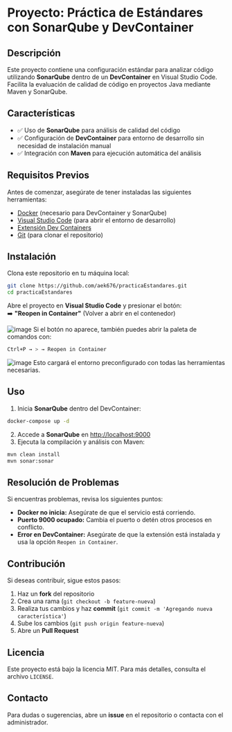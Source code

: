 # Proyecto: Práctica de Estándares con SonarQube y DevContainer

## Descripción
Este proyecto contiene una configuración estándar para analizar código utilizando **SonarQube** dentro de un **DevContainer** en Visual Studio Code. Facilita la evaluación de calidad de código en proyectos Java mediante Maven y SonarQube.

## Características
- ✅ Uso de **SonarQube** para análisis de calidad del código
- ✅ Configuración de **DevContainer** para entorno de desarrollo sin necesidad de instalación manual
- ✅ Integración con **Maven** para ejecución automática del análisis

## Requisitos Previos
Antes de comenzar, asegúrate de tener instaladas las siguientes herramientas:

- [Docker](https://www.docker.com/get-started) (necesario para DevContainer y SonarQube)
- [Visual Studio Code](https://code.visualstudio.com/) (para abrir el entorno de desarrollo)
- [Extensión Dev Containers](https://marketplace.visualstudio.com/items?itemName=ms-vscode-remote.remote-containers)
- [Git](https://git-scm.com/) (para clonar el repositorio)

## Instalación
Clona este repositorio en tu máquina local:
```sh
git clone https://github.com/aek676/practicaEstandares.git
cd practicaEstandares
```

Abre el proyecto en **Visual Studio Code** y presionar el botón:  
➡️ **"Reopen in Container"** (Volver a abrir en el contenedor)

![image](https://github.com/user-attachments/assets/fe1084e6-0073-4f1b-81ed-1c0eeaf5acfb)
Si el botón no aparece, también puedes abrir la paleta de comandos con:
```sh
Ctrl+P → > → Reopen in Container
```
![image](https://github.com/user-attachments/assets/cb65dee4-b4e7-413b-96f7-a62cc8340bc7)
Esto cargará el entorno preconfigurado con todas las herramientas necesarias.

## Uso
1. Inicia **SonarQube** dentro del DevContainer:
```sh
docker-compose up -d
```
2. Accede a **SonarQube** en [http://localhost:9000](http://localhost:9000)
3. Ejecuta la compilación y análisis con Maven:
```sh
mvn clean install
mvn sonar:sonar
```

## Resolución de Problemas
Si encuentras problemas, revisa los siguientes puntos:
- **Docker no inicia:** Asegúrate de que el servicio está corriendo.
- **Puerto 9000 ocupado:** Cambia el puerto o detén otros procesos en conflicto.
- **Error en DevContainer:** Asegúrate de que la extensión está instalada y usa la opción `Reopen in Container`.

## Contribución
Si deseas contribuir, sigue estos pasos:
1. Haz un **fork** del repositorio
2. Crea una rama (`git checkout -b feature-nueva`)
3. Realiza tus cambios y haz **commit** (`git commit -m 'Agregando nueva característica'`)
4. Sube los cambios (`git push origin feature-nueva`)
5. Abre un **Pull Request**

## Licencia
Este proyecto está bajo la licencia MIT. Para más detalles, consulta el archivo `LICENSE`.

## Contacto
Para dudas o sugerencias, abre un **issue** en el repositorio o contacta con el administrador.

